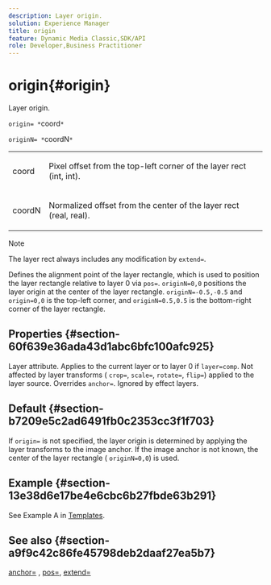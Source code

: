 ```yaml
---
description: Layer origin.
solution: Experience Manager
title: origin
feature: Dynamic Media Classic,SDK/API
role: Developer,Business Practitioner
---
```


# origin{#origin}

Layer origin.

 `origin= *`coord`*`

`originN= *`coordN`*`

<table id="simpletable_A270FD92B1E841FE81F5AB300351FE01"> 
 <tr class="strow"> 
  <td class="stentry"> <p><span class="varname"> coord</span> </p></td> 
  <td class="stentry"> <p>Pixel offset from the top-left corner of the layer rect (int, int). </p></td> 
 </tr> 
 <tr class="strow"> 
  <td class="stentry"> <p><span class="varname"> coordN</span> </p></td> 
  <td class="stentry"> <p>Normalized offset from the center of the layer rect (real, real). </p></td> 
 </tr> 
</table>

>[!NOTE]
>
>The layer rect always includes any modification by `extend=`.

Defines the alignment point of the layer rectangle, which is used to position the layer rectangle relative to layer 0 via `pos=`. `originN=0,0` positions the layer origin at the center of the layer rectangle. `originN=-0.5,-0.5` and `origin=0,0` is the top-left corner, and `originN=0.5,0.5` is the bottom-right corner of the layer rectangle.

## Properties {#section-60f639e36ada43d1abc6bfc100afc925}

Layer attribute. Applies to the current layer or to layer 0 if `layer=comp`. Not affected by layer transforms ( `crop=`, `scale=`, `rotate=`, `flip=`) applied to the layer source. Overrides `anchor=`. Ignored by effect layers.

## Default {#section-b7209e5c2ad6491fb0c2353cc3f1f703}

If `origin=` is not specified, the layer origin is determined by applying the layer transforms to the image anchor. If the image anchor is not known, the center of the layer rectangle ( `originN=0,0`) is used.

## Example {#section-13e38d6e17be4e6cbc6b27fbde63b291}

See Example A in [Templates](../../../../../is-api/http-ref/image-serving-api-ref/c-http-protocol-reference/c-templates/c-templates.md#concept-3cd2d2adae0e41b2979b9640244d4d3e).

## See also {#section-a9f9c42c86fe45798deb2daaf27ea5b7}

[anchor=](../../../../../is-api/http-ref/image-serving-api-ref/c-http-protocol-reference/c-command-reference/r-anchor.md#reference-6661e548ab284b82828d8d94c8ddeb7c) , [pos=](../../../../../is-api/http-ref/image-serving-api-ref/c-http-protocol-reference/c-command-reference/r-pos.md#reference-65de948f4b404f1182b22119ca332143), [extend=](../../../../../is-api/http-ref/image-serving-api-ref/c-http-protocol-reference/c-command-reference/r-extend.md#reference-7e9156beb285459d830e2d56782a74ac) 
